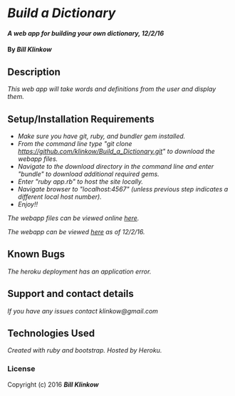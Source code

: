 # _Build a Dictionary_

#### _A web app for building your own dictionary, 12/2/16_

#### By _**Bill Klinkow**_

## Description

_This web app will take words and definitions from the user and display them._

## Setup/Installation Requirements

* _Make sure you have git, ruby, and bundler gem installed._
* _From the command line type "git clone https://github.com/klinkow/Build_a_Dictionary.git" to download the webapp files._
* _Navigate to the download directory in the command line and enter "bundle" to download additional required gems._
* _Enter "ruby app.rb" to host the site locally._
* _Navigate browser to "localhost:4567" (unless previous step indicates a different local host number)._
* _Enjoy!!_

_The webapp files can be viewed online [here](https://github.com/klinkow/Build_a_Dictionary)._

_The webapp can be viewed [here](https://immense-woodland-26205.herokuapp.com/) as of 12/2/16._

## Known Bugs

_The heroku deployment has an application error._

## Support and contact details

_If you have any issues contact klinkow@gmail.com_

## Technologies Used

_Created with ruby and bootstrap. Hosted by Heroku._

### License

Copyright (c) 2016 **_Bill Klinkow_**
